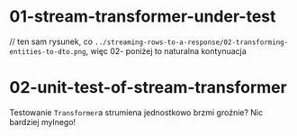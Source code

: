 # 01-stream-transformer-under-test

// ten sam rysunek, co `../streaming-rows-to-a-response/02-transforming-entities-to-dto.png`, więc 02- poniżej to naturalna kontynuacja

# 02-unit-test-of-stream-transformer

Testowanie `Transformer`a strumiena jednostkowo brzmi groźnie? Nic bardziej mylnego!